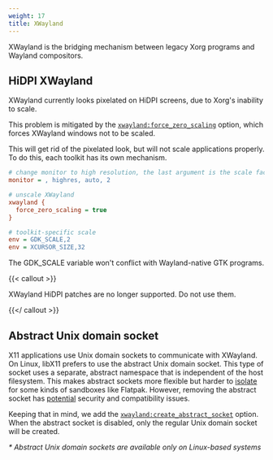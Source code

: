 ```yaml
---
weight: 17
title: XWayland
---
```


XWayland is the bridging mechanism between legacy Xorg programs and Wayland
compositors.

## HiDPI XWayland

XWayland currently looks pixelated on HiDPI screens, due to Xorg's inability to
scale.

This problem is mitigated by the
[`xwayland:force_zero_scaling`](../Variables/#xwayland) option,
which forces XWayland windows not to be scaled.

This will get rid of the pixelated look, but will not scale applications
properly. To do this, each toolkit has its own mechanism.

```ini
# change monitor to high resolution, the last argument is the scale factor
monitor = , highres, auto, 2

# unscale XWayland
xwayland {
  force_zero_scaling = true
}

# toolkit-specific scale
env = GDK_SCALE,2
env = XCURSOR_SIZE,32
```

The GDK_SCALE variable won't conflict with Wayland-native GTK programs.

{{< callout >}}

XWayland HiDPI patches are no longer supported. Do not use them.

{{</ callout >}}

## Abstract Unix domain socket

X11 applications use Unix domain sockets to communicate with XWayland. On Linux, libX11 prefers
to use the abstract Unix domain socket. This type of socket uses a separate, abstract namespace that
is independent of the host filesystem. This makes abstract sockets more flexible
but harder to [isolate](https://github.com/hyprwm/Hyprland/pull/8874)
for some kinds of sandboxes like Flatpak. However, removing the abstract socket
has [potential](https://gitlab.gnome.org/GNOME/mutter/-/issues/1613) security
and compatibility issues.

Keeping that in mind, we add the [`xwayland:create_abstract_socket`](../Variables/#xwayland) option.
When the abstract socket is disabled, only the regular Unix domain
socket will be created.

_\* Abstract Unix domain sockets are available only on Linux-based systems_
